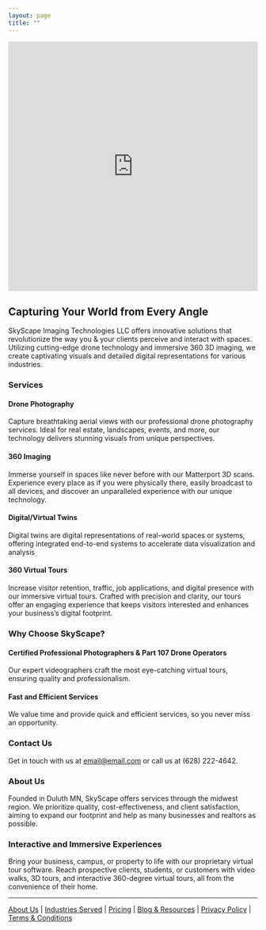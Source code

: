 ```yaml
---
layout: page
title: ""
---
```



<!-- Scoped Bootstrap Carousel Styles -->
<style>
  
.iframe-container {
    position: relative;
    overflow: hidden;
    width: 100%;
    padding-top: 100%;  /* 1:1 Aspect Ratio */
}

.iframe-container iframe {
    position: absolute;
    top: 0;
    left: 0;
    bottom: 0;
    right: 0;
    width: 100%;
    height: 100%;
}

</style>

<div class="iframe-container">
    <iframe src="https://collaborate.shapr3d.com/v/-aIgoza8qoZAO932ojAa-" title="Shapr3D Webviewer" frameborder="0" allow="web-share; xr-spatial-tracking" loading="lazy" scrolling="no" referrerpolicy="origin-when-cross-origin" allowfullscreen></iframe>
</div>





## Capturing Your World from Every Angle

SkyScape Imaging Technologies LLC offers innovative solutions that revolutionize the way you & your clients perceive and interact with spaces. Utilizing cutting-edge drone technology and immersive 360 3D imaging, we create captivating visuals and detailed digital representations for various industries.

### Services

#### Drone Photography
Capture breathtaking aerial views with our professional drone photography services. Ideal for real estate, landscapes, events, and more, our technology delivers stunning visuals from unique perspectives.

#### 360 Imaging
Immerse yourself in spaces like never before with our Matterport 3D scans. Experience every place as if you were physically there, easily broadcast to all devices, and discover an unparalleled experience with our unique technology.

#### Digital/Virtual Twins
Digital twins are digital representations of real-world spaces or systems, offering integrated end-to-end systems to accelerate data visualization and analysis 

#### 360 Virtual Tours
Increase visitor retention, traffic, job applications, and digital presence with our immersive virtual tours. Crafted with precision and clarity, our tours offer an engaging experience that keeps visitors interested and enhances your business’s digital footprint.

### Why Choose SkyScape?

#### Certified Professional Photographers & Part 107 Drone Operators
Our expert videographers craft the most eye-catching virtual tours, ensuring quality and professionalism.

#### Fast and Efficient Services
We value time and provide quick and efficient services, so you never miss an opportunity.

<!-- ### Portfolio
[View our gallery](#) to explore our work and see how we've transformed spaces through our services. -->

### Contact Us
Get in touch with us at [email@email.com](mailto:email@email.com) or call us at (628) 222-4642.

### About Us
Founded in Duluth MN, SkyScape offers services through the midwest region. We prioritize quality, cost-effectiveness, and client satisfaction, aiming to expand our footprint and help as many businesses and realtors as possible.

### Interactive and Immersive Experiences
Bring your business, campus, or property to life with our proprietary virtual tour software. Reach prospective clients, students, or customers with video walks, 3D tours, and interactive 360-degree virtual tours, all from the convenience of their home.

---

[About Us](#) | [Industries Served](#) | [Pricing](#) | [Blog & Resources](#) | [Privacy Policy](#) | [Terms & Conditions](#)


